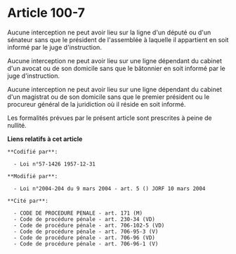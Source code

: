 # Article 100-7

Aucune interception ne peut avoir lieu sur la ligne d'un député ou d'un sénateur sans que le président de l'assemblée à
laquelle il appartient en soit informé par le juge d'instruction.

Aucune interception ne peut avoir lieu sur une ligne dépendant du cabinet d'un avocat ou de son domicile sans que le
bâtonnier en soit informé par le juge d'instruction.

Aucune interception ne peut avoir lieu sur une ligne dépendant du cabinet d'un magistrat ou de son domicile sans que le
premier président ou le procureur général de la juridiction où il réside en soit informé.

Les formalités prévues par le présent article sont prescrites à peine de nullité.

**Liens relatifs à cet article**

	**Codifié par**:

	  - Loi n°57-1426 1957-12-31

	**Modifié par**:

	  - Loi n°2004-204 du 9 mars 2004 - art. 5 () JORF 10 mars 2004

	**Cité par**:

	  - CODE DE PROCEDURE PENALE - art. 171 (M)
	  - Code de procédure pénale - art. 230-34 (VD)
	  - Code de procédure pénale - art. 706-102-5 (VD)
	  - Code de procédure pénale - art. 706-95-3 (V)
	  - Code de procédure pénale - art. 706-96 (VD)
	  - Code de procédure pénale - art. 706-96-1 (V)
